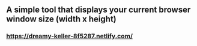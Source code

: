 ## A simple tool that displays your current browser window size (width x height)

### https://dreamy-keller-8f5287.netlify.com/
